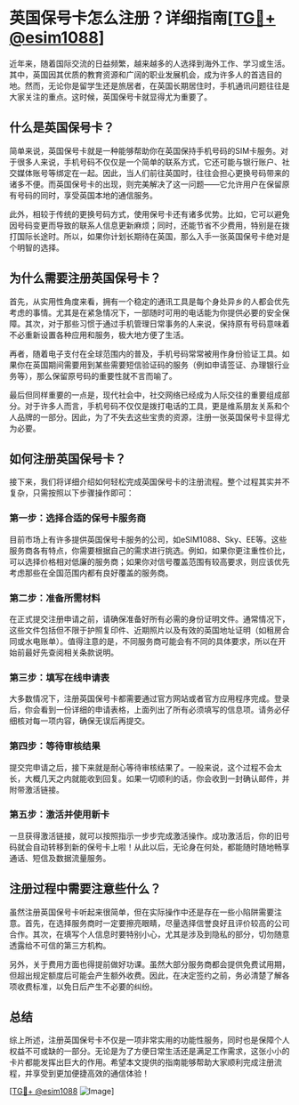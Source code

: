 # 英国保号卡怎么注册？详细指南[[TG💪+ @esim1088](https://t.me/s/esim1088)]

近年来，随着国际交流的日益频繁，越来越多的人选择到海外工作、学习或生活。其中，英国因其优质的教育资源和广阔的职业发展机会，成为许多人的首选目的地。然而，无论你是留学生还是旅居者，在英国长期居住时，手机通讯问题往往是大家关注的重点。这时候，英国保号卡就显得尤为重要了。

## 什么是英国保号卡？

简单来说，英国保号卡就是一种能够帮助你在英国保持手机号码的SIM卡服务。对于很多人来说，手机号码不仅仅是一个简单的联系方式，它还可能与银行账户、社交媒体账号等绑定在一起。因此，当人们前往英国时，往往会担心更换号码带来的诸多不便。而英国保号卡的出现，则完美解决了这一问题——它允许用户在保留原有号码的同时，享受英国本地的通信服务。

此外，相较于传统的更换号码方式，使用保号卡还有诸多优势。比如，它可以避免因号码变更而导致的联系人信息更新麻烦；同时，还能节省不少费用，特别是在拨打国际长途时。所以，如果你计划长期待在英国，那么入手一张英国保号卡绝对是个明智的选择。

## 为什么需要注册英国保号卡？

首先，从实用性角度来看，拥有一个稳定的通讯工具是每个身处异乡的人都会优先考虑的事情。尤其是在紧急情况下，一部随时可用的电话能为你提供必要的安全保障。其次，对于那些习惯于通过手机管理日常事务的人来说，保持原有号码意味着不必重新设置各种应用和服务，极大地方便了生活。

再者，随着电子支付在全球范围内的普及，手机号码常常被用作身份验证工具。如果你在英国期间需要用到某些需要短信验证码的服务（例如申请签证、办理银行业务等），那么保留原号码的重要性就不言而喻了。

最后但同样重要的一点是，现代社会中，社交网络已经成为人际交往的重要组成部分。对于许多人而言，手机号码不仅仅是拨打电话的工具，更是维系朋友关系和个人品牌的一部分。因此，为了不失去这些宝贵的资源，注册一张英国保号卡显得尤为必要。

## 如何注册英国保号卡？

接下来，我们将详细介绍如何轻松完成英国保号卡的注册流程。整个过程其实并不复杂，只需按照以下步骤操作即可：

### 第一步：选择合适的保号卡服务商

目前市场上有许多提供英国保号卡服务的公司，如eSIM1088、Sky、EE等。这些服务商各有特点，你需要根据自己的需求进行挑选。例如，如果你更注重性价比，可以选择价格相对低廉的服务商；如果你对信号覆盖范围有较高要求，则应该优先考虑那些在全国范围内都有良好覆盖的服务商。

### 第二步：准备所需材料

在正式提交注册申请之前，请确保准备好所有必需的身份证明文件。通常情况下，这些文件包括但不限于护照复印件、近期照片以及有效的英国地址证明（如租房合同或水电账单）。值得注意的是，不同服务商可能会有不同的具体要求，所以在开始前最好先查阅相关条款说明。

### 第三步：填写在线申请表

大多数情况下，注册英国保号卡都需要通过官方网站或者官方应用程序完成。登录后，你会看到一份详细的申请表格，上面列出了所有必须填写的信息项。请务必仔细核对每一项内容，确保无误后再提交。

### 第四步：等待审核结果

提交完申请之后，接下来就是耐心等待审核结果了。一般来说，这个过程不会太长，大概几天之内就能收到回复。如果一切顺利的话，你会收到一封确认邮件，并附带激活链接。

### 第五步：激活并使用新卡

一旦获得激活链接，就可以按照指示一步步完成激活操作。成功激活后，你的旧号码就会自动转移到新的保号卡上啦！从此以后，无论身在何处，都能随时随地畅享通话、短信及数据流量服务。

## 注册过程中需要注意些什么？

虽然注册英国保号卡听起来很简单，但在实际操作中还是存在一些小陷阱需要注意。首先，在选择服务商时一定要擦亮眼睛，尽量选择信誉良好且评价较高的公司合作。其次，在填写个人信息时要特别小心，尤其是涉及到隐私的部分，切勿随意透露给不可信的第三方机构。

另外，关于费用方面也得提前做好功课。虽然大部分服务商都会提供免费试用期，但超出规定额度后可能会产生额外收费。因此，在决定签约之前，务必清楚了解各项收费标准，以免日后产生不必要的纠纷。

## 总结

综上所述，注册英国保号卡不仅是一项非常实用的功能性服务，同时也是保障个人权益不可或缺的一部分。无论是为了方便日常生活还是满足工作需求，这张小小的卡片都能发挥出巨大的作用。希望本文提供的指南能够帮助大家顺利完成注册流程，并享受到更加便捷高效的通信体验！

[[TG💪+ @esim1088](https://t.me/s/esim1088) ![Image](https://i.postimg.cc/4NQfJmqS/Snipaste-2025-05-13-00-14-12.png)]
